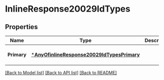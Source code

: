 # InlineResponse20029IdTypes

## Properties
Name | Type | Description | Notes
------------ | ------------- | ------------- | -------------
**Primary** | [***AnyOfinlineResponse20029IdTypesPrimary**](AnyOfinlineResponse20029IdTypesPrimary.md) |  | [optional] [default to null]

[[Back to Model list]](../README.md#documentation-for-models) [[Back to API list]](../README.md#documentation-for-api-endpoints) [[Back to README]](../README.md)

